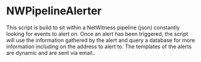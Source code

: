 # NWPipelineAlerter
This script is build to sit within a NetWitness pipeline (json) constantly looking for events to alert on. Once an alert has been triggered, the script will use the information gathered by the alert and query a database for more information including on the address to alert to. The templates of the alerts are dynamic and are sent via email..
